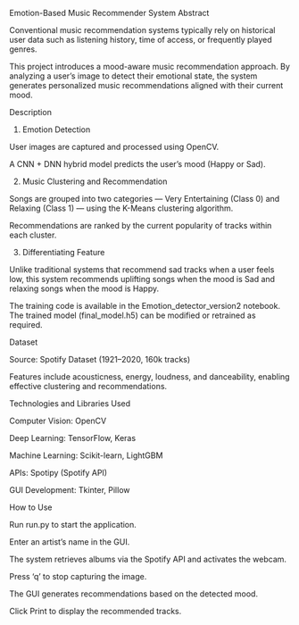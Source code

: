 Emotion-Based Music Recommender System
Abstract

Conventional music recommendation systems typically rely on historical user data such as listening history, time of access, or frequently played genres.

This project introduces a mood-aware music recommendation approach. By analyzing a user’s image to detect their emotional state, the system generates personalized music recommendations aligned with their current mood.

Description

1. Emotion Detection

User images are captured and processed using OpenCV.

A CNN + DNN hybrid model predicts the user’s mood (Happy or Sad).

2. Music Clustering and Recommendation

Songs are grouped into two categories — Very Entertaining (Class 0) and Relaxing (Class 1) — using the K-Means clustering algorithm.

Recommendations are ranked by the current popularity of tracks within each cluster.

3. Differentiating Feature

Unlike traditional systems that recommend sad tracks when a user feels low, this system recommends uplifting songs when the mood is Sad and relaxing songs when the mood is Happy.

The training code is available in the Emotion_detector_version2 notebook. The trained model (final_model.h5) can be modified or retrained as required.

Dataset

Source: Spotify Dataset (1921–2020, 160k tracks)

Features include acousticness, energy, loudness, and danceability, enabling effective clustering and recommendations.

Technologies and Libraries Used

Computer Vision: OpenCV

Deep Learning: TensorFlow, Keras

Machine Learning: Scikit-learn, LightGBM

APIs: Spotipy (Spotify API)

GUI Development: Tkinter, Pillow

How to Use

Run run.py to start the application.

Enter an artist’s name in the GUI.

The system retrieves albums via the Spotify API and activates the webcam.

Press ‘q’ to stop capturing the image.

The GUI generates recommendations based on the detected mood.

Click Print to display the recommended tracks.